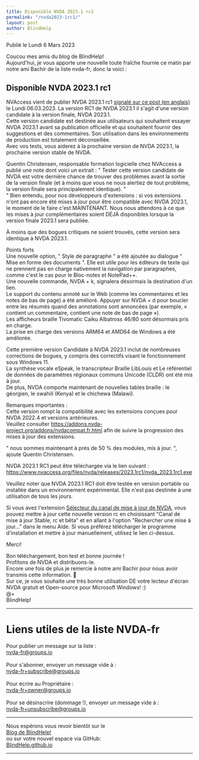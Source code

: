 ```yaml
---
title: Disponible NVDA 2023.1 rc1
permalink: "/nvda2023-1rc1/"
layout: post
author: BlindHelp
---
```


<footer>Publié le Lundi 6 Mars 2023</footer>


Coucou mes amis du blog de BlindHelp!    
Aujourd'hui, je vous apporte une nouvelle toute fraîche fournie ce matin par notre ami Bachir de la liste nvda-fr, donc la voici :    

## Disponible NVDA 2023.1 rc1
NVAccess vient de publier NVDA 2023.1 rc1 [signalé sur ce post (en anglais)](https://www.nvaccess.org/post/nvda-2023-1rc1/) le Lundi 06.03.2023. La version RC1 de NVDA 2023.1 il s'agit d'une version candidate à la version finale, NVDA 2023.1.    
Cette version candidate est destinée aux utilisateurs qui souhaitent essayer NVDA 2023.1  avant sa publication officielle et qui souhaitent fournir des suggestions et des commentaires. Son utilisation dans les environnements de production est totalement déconseillée.    
Avec vos tests, vous aiderez à la prochaine version de NVDA 2023.1, la prochaine version stable de NVDA.    

Quentin Christensen, responsable formation logicielle chez NVAccess a publié une note dont voici un extrait : " Tester cette version candidate de NVDA est votre dernière chance de trouver des problèmes avant la sortie de la version finale (et à moins que vous ne nous alertiez de tout problème, la version finale sera principalement identique). "    
" Bien entendu, pour nos développeurs d'extensions : si vos extensions n'ont pas encore été mises à jour pour être compatible avec NVDA 2023.1, le moment de le faire c'est MAINTENANT. Nous nous attendons à ce que les mises à jour complémentaires soient DÉJÀ disponibles lorsque la version finale 2023.1 sera publiée.    

À moins que des bogues critiques ne soient trouvés, cette version sera identique à NVDA 2023.1.    

Points forts    
Une nouvelle option, " Style de paragraphe " a été ajoutée au dialogue " Mise en forme des documents ". Elle est utile pour les éditeurs de texte qui ne prennent pas en charge nativement la navigation par paragraphes, comme c'est le cas pour le Bloc-notes et NotePad++.    
Une nouvelle commande, NVDA + k, signalera désormais la destination d'un lien.    
Le support du contenu annoté sur le Web (comme les commentaires et les notes de bas de page) a été amélioré. Appuyer sur NVDA + d pour boucler entre les résumés quand des annotations sont annoncées (par exemple, « contient un commentaire, contient une note de bas de page »).    
Les afficheurs braille Tivomatic Caiku Albatross 46/80 sont désormais pris en charge.    
La prise en charge des versions ARM64 et AMD64 de Windows a été améliorée.    

Cette première version Candidate à NVDA 2023.1 inclut de nombreuses corrections de bogues, y compris des correctifs visant le fonctionnement sous Windows 11.    
La synthèse vocale eSpeak, le transcripteur Braille LibLouis et Le référentiel de données de paramètres régionaux communs Unicode (CLDR) ont été mis à jour.    
De plus, NVDA comporte maintenant de nouvelles tables braille : le géorgien, le swahili (Kenya) et le chichewa (Malawi).    

Remarques importantes :    
Cette version rompt la compatibilité avec les extensions conçues pour NVDA 2022.4 et versions antérieures.    
Veuillez consulter <https://addons.nvda-project.org/addons/nvdacompat.fr.html> afin de suivre la progression des mises à jour des extensions.    

" nous sommes maintenant à près de 50 % des modules, mis à jour. ", ajoute Quentin Christensen.    

NVDA 2023.1 RC1 peut être téléchargée via le lien suivant : <https://www.nvaccess.org/files/nvda/releases/2023.1rc1/nvda_2023.1rc1.exe>

Veuillez noter que NVDA 2023.1 RC1 doit être testée en version portable ou installée dans un environnement expérimental. Elle n'est pas destinée à une utilisation de tous les jours.    

Si vous avez l'extension [Sélecteur du canal de mise à jour de NVDA](https://blindhelp.github.io/updateChannel/), vous pouvez mettre à jour cette nouvelle version rc en choisissant "Canal de mise à jour Stable, rc et bêta" et en allant à l'option "Rechercher une mise à jour..." dans le menu Aide. Si vous préférez télécharger le programme d'installation et mettre à jour manuellement, utilisez le lien ci-dessus.

Merci!  

Bon téléchargement, bon test et bonne journée !    
Profitons de NVDA et distribuons-le.    
Encore une fois de plus je remercie à notre ami Bachir pour nous avoir transmis cette information. 🤝    
Sur ce, je vous souhaite une très bonne utilisation DE votre lecteur d'écran NVDA gratuit et Open-source pour Microsoft Windows! :)    
@+    
BlindHelp!    

---

# Liens utiles de la liste NVDA-fr #

Pour publier un message sur la liste :    
[nvda-fr@groups.io](mailto:nvda-fr@groups.io)    
<br>
Pour s'abonner, envoyer un message vide à :    
[nvda-fr+subscribe@groups.io](mailto:nvda-fr+subscribe@groups.io)    
<br>
Pour écrire au Propriétaire :    
[nvda-fr+owner@groups.io](mailto:nvda-fr+owner@groups.io)    
<br>
Pour se désinscrire (dommage !), envoyer un message vide à :    
[nvda-fr+unsubscribe@groups.io](mailto:nvda-fr+unsubscribe@groups.io)    

---

Nous espérons vous revoir bientôt sur le      
[Blog de BlindHelp!](http://blindhelp.blogspot.fr/)                    
ou sur  votre nouvel espace via GitHub:                     
[BlindHelp.github.io](https://blindhelp.github.io)                    

---
